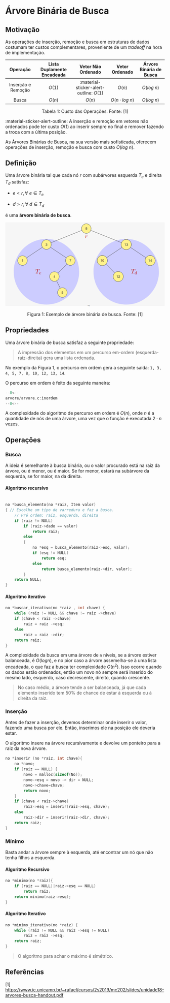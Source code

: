 # Árvore Binária de Busca

## Motivação

As operações de inserção, remoção e busca em estruturas de dados costumam ter custos complementares, proveniente de um *tradeoff* na hora de implementação.

<center>

| Operação | Lista Duplamente Encadeada | Vetor Não Ordenado | Vetor Ordenado | Árvore Binária de Busca |
| :-: | :-: | :-: | :-: | :-: |
| Inserção e Remoção |  $O(1)$ | :material-sticker-alert-outline: $O(1)$  | $O(n)$ | $O(log\ n)$
| Busca | $O(n)$ | $O(n)$ |  $O(n\cdot log\ n)$ | $O(log\ n)$

<div style="text-align: center">
<p>
Tabela 1: Custo das Operações. Fonte: [1]
</p>
</div>
</center>

:material-sticker-alert-outline: A inserção e remoção em vetores não ordenados pode ter custo $O(1)$ ao inserir sempre no final e remover fazendo a troca com a última posição.

As Árvores Binárias de Busca, na sua versão mais sofisticada, oferecem operações de inserção, remoção e busca com custo $O(log\ n)$.

## Definição

Uma árvore binária tal que cada nó $r$ com subárvores esquerda $T_e$ e direita $T_d$ satisfaz:

- $e<r, \forall\ e \in T_e$

- $d>r, \forall\ d \in T_d$

é uma **árvore binária de busca**.

![](../assets/arvore_binaria_16_23_41.png)
<div style="text-align: center">
<p>
Figura 1: Exemplo de árvore binária de busca. Fonte: [1]
</p>
</div>

## Propriedades

Uma árvore binária de busca satisfaz a seguinte propriedade:

> A impressão dos elementos em um percurso em-ordem (esquerda-raiz-direita) gera uma lista ordenada.

No exemplo da Figura 1, o percurso em ordem gera a seguinte saída: `1, 3, 4, 5, 7, 8, 10, 12, 13, 14`.

O percurso em ordem é feito da seguinte maneira:

```c title="in_ordem.c" linenums="1"
--8<--
arvore/arvore.c:inordem
--8<--
```

A complexidade do algoritmo de percurso em ordem é $O(n)$, onde $n$ é a quantidade de nós de uma árvore, uma vez que o função é executada $2\cdot n$ vezes.

## Operações

### Busca

A ideia é semelhante à busca binária, ou o valor procurado está na raiz da árvore, ou é menor, ou é maior. Se for menor, estará na subárvore da esquerda, se for maior, na da direita.

#### Algoritmo recursivo

```c

no *busca_elemento(no *raiz, Item valor)
{ // Escolhe um tipo de varredura e faz a busca.
    // Pré ordem: raiz, esquerda, direita
    if (raiz != NULL)
        if (raiz->dado == valor)
            return raiz;
        else
        {
            no *esq = busca_elemento(raiz->esq, valor);
            if (esq != NULL)
                return esq;
            else
                return busca_elemento(raiz->dir, valor);
        }
    return NULL;
}
```

#### Algoritmo iterativo

```c
no *buscar_iterativo(no *raiz , int chave) {
    while (raiz != NULL && chave != raiz ->chave)
    if (chave < raiz ->chave)
        raiz = raiz ->esq;
    else
        raiz = raiz ->dir;
    return raiz;
}
```

A complexidade da busca em uma árvore de `n` níveis, se a árvore estiver balanceada, é $O(log n)$, e no pior caso a árvore assemelha-se à uma lista encadeada, o que faz a busca ter complexidade $O(n^2)$. Isso ocorre quando os dados estão ordenados, então um novo nó sempre será inserido do mesmo lado, esquerdo, caso decrescente, direito, quando crescente.

> No caso médio, a árvore tende a ser balanceada, já que cada elemento inserido tem 50% de chance de estar à esquerda ou à direita da raiz.

### Inserção

Antes de fazer a inserção, devemos determinar onde inserir o valor, fazendo uma busca por ele. Então, inserimos ele na posição ele deveria estar.

O algoritmo insere na árvore recursivamente e devolve um ponteiro para a raiz da nova árvore.

```c
no *inserir (no *raiz, int chave){
    no *novo;
    if (raiz == NULL) {
        novo = malloc(sizeof(No));
        novo->esq = novo -> dir = NULL;
        novo->chave=chave;
        return novo;
    }
    if (chave < raiz->chave)
        raiz->esq = inserir(raiz->esq, chave);
    else 
        raiz->dir = inserir(raiz->dir, chave);
    return raiz;
}
```

### Mínimo

Basta andar a árvore sempre à esquerda, até encontrar um nó que não tenha filhos a esquerda.

#### Algoritmo Recursivo

```c
no *minimo(no *raiz){
    if (raiz == NULL||raiz->esq == NULL)
        return raiz;
    return minimo(raiz->esq);
}

```

#### Algoritmo Iterativo

```c
no *minimo_iterativo(no *raiz) {
    while (raiz != NULL && raiz ->esq != NULL)
        raiz = raiz ->esq;
    return raiz;
}
```

> O algoritmo para achar o máximo é simétrico.

## Referências

[1] <https://www.ic.unicamp.br/~rafael/cursos/2s2019/mc202/slides/unidade18-arvores-busca-handout.pdf>
